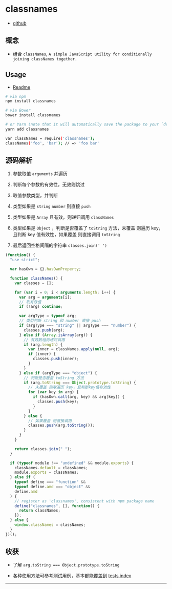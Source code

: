 # classnames

- [github](https://github.com/JedWatson/classnames)

## 概念

- 组合 `classNames`, `A simple JavaScript utility for conditionally joining classNames together.`

## Usage

- [Readme](https://github.com/JedWatson/classnames#readme)

```sh
# via npm
npm install classnames

# via Bower
bower install classnames

# or Yarn (note that it will automatically save the package to your `dependencies` in `package.json`)
yarn add classnames

var classNames = require('classnames');
classNames('foo', 'bar'); // => 'foo bar'
```

## 源码解析

1. 参数取值 `arguments` 并遍历

2. 判断每个参数的有效性，无效则跳过

3. 取值参数类型，并判断

4. 类型如果是 `string` `number` 则直接 `push`

5. 类型如果是 `Array` 且有效，则递归调用 `classNames`

6. 类型如果是 `Object` ，判断是否覆盖了 `toString` 方法，未覆盖 则遍历 key，且判断 key 值有效性，如果覆盖 则直接调用 `toString`

7. 最后返回空格间隔的字符串 `classes.join(' ')`

```js
(function() {
  "use strict";

  var hasOwn = {}.hasOwnProperty;

  function classNames() {
    var classes = [];

    for (var i = 0; i < arguments.length; i++) {
      var arg = arguments[i];
      // 取有效值
      if (!arg) continue;

      var argType = typeof arg;
      // 类型判断 string 和 number 直接 push
      if (argType === "string" || argType === "number") {
        classes.push(arg);
      } else if (Array.isArray(arg)) {
        // 有效数组则递归调用
        if (arg.length) {
          var inner = classNames.apply(null, arg);
          if (inner) {
            classes.push(inner);
          }
        }
      } else if (argType === "object") {
        // 判断是否覆盖 toString 方法
        if (arg.toString === Object.prototype.toString) {
          // 未覆盖 则取遍历 key，且判断key值有效性
          for (var key in arg) {
            if (hasOwn.call(arg, key) && arg[key]) {
              classes.push(key);
            }
          }
        } else {
          // 如果覆盖 则直接调用
          classes.push(arg.toString());
        }
      }
    }

    return classes.join(" ");
  }

  if (typeof module !== "undefined" && module.exports) {
    classNames.default = classNames;
    module.exports = classNames;
  } else if (
    typeof define === "function" &&
    typeof define.amd === "object" &&
    define.amd
  ) {
    // register as 'classnames', consistent with npm package name
    define("classnames", [], function() {
      return classNames;
    });
  } else {
    window.classNames = classNames;
  }
})();
```

## 收获

- 了解 `arg.toString === Object.prototype.toString`

- 各种使用方法可参考测试用例，基本都能覆盖到 [tests index](https://github.com/JedWatson/classnames/blob/master/tests/index.js)

---
